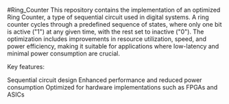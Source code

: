 #Ring_Counter 
This repository contains the implementation of an optimized Ring Counter, a type of sequential circuit used in digital systems. A ring counter cycles through a predefined sequence of states, where only one bit is active ("1") at any given time, with the rest set to inactive ("0"). The optimization includes improvements in resource utilization, speed, and power efficiency, making it suitable for applications where low-latency and minimal power consumption are crucial.

Key features:

Sequential circuit design
Enhanced performance and reduced power consumption
Optimized for hardware implementations such as FPGAs and ASICs

